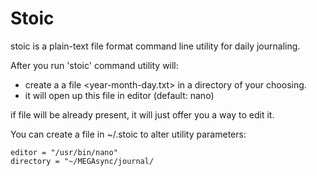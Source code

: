 # Stoic
stoic is a plain-text file format command line utility for daily journaling.

After you run 'stoic' command utility will:
- create a a file <year-month-day.txt> in a directory of your choosing.
- it will open up this file in editor (default: nano)

if file will be already present, it will just offer you a way to edit it.

You can create a file in ~/.stoic to alter utility parameters:

```
editor = "/usr/bin/nano"
directory = "~/MEGAsync/journal/
```

